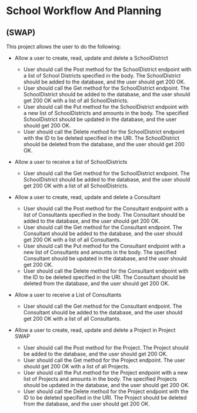 # School Workflow And Planning
## (SWAP)

This project allows the user to do the following:

* Allow a user to create, read, update and delete a SchoolDistrict
  * User should call the Post method for the SchoolDistrict endpoint with a list of School Districts specified in the body. The SchoolDistrict should be added to the database, and the user should get 200 OK.
  * User should call the Get method for the SchoolDistrict endpoint. The SchoolDistrict should be added to the database, and the user should get 200 OK with a list of all SchoolDistricts.
  * User should call the Put method for the SchoolDistrict endpoint with a new list of SchoolDistricts and amounts in the body. The specified SchoolDistrict should be updated in the database, and the user should get 200 OK.
  * User should call the Delete method for the SchoolDistrict endpoint with the ID to be deleted specified in the URI. The SchoolDistrict should be deleted from the database, and the user should get 200 OK.

* Allow a user to receive a list of SchoolDistricts
  * User should call the Get method for the SchoolDistrict endpoint. The SchoolDistrict should be added to the database, and the user should get 200 OK with a list of all SchoolDistricts.

* Allow a user to create, read, update and delete a Consultant
  * User should call the Post method for the Consultant endpoint with a list of Consultants specified in the body. The Consultant should be added to the database, and the user should get 200 OK.
  * User should call the Get method for the Consultant endpoint. The Consultant should be added to the database, and the user should get 200 OK with a list of all Consultants.
  * User should call the Put method for the Consultant endpoint with a new list of Consultants and amounts in the body. The specified Consultant should be updated in the database, and the user should get 200 OK.
  * User should call the Delete method for the Consultant endpoint with the ID to be deleted specified in the URI. The Consultant should be deleted from the database, and the user should get 200 OK.
  
* Allow a user to receive a List of Consultants
  * User should call the Get method for the Consultant endpoint. The Consultant should be added to the database, and the user should get 200 OK with a list of all Consultants.
  
* Allow a user to create, read, update and delete a Project in Project SWAP
  * User should call the Post method for the Project. The Project should be added to the database, and the user should get 200 OK.
  * User should call the Get method for the Project endpoint. The user should get 200 OK with a list of all Projects.
  * User should call the Put method for the Project endpoint with a new list of Projects and amounts in the body. The specified Projects should be updated in the database, and the user should get 200 OK.
  * User should call the Delete method for the Project endpoint with the ID to be deleted specified in the URI. The Project should be deleted from the database, and the user should get 200 OK.
  
